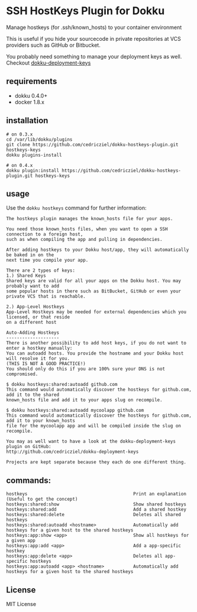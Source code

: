 # SSH HostKeys Plugin for Dokku

Manage hostkeys (for .ssh/known_hosts) to your container environment

This is useful if you hide your sourcecode in private repositories at VCS providers such as GitHub or Bitbucket.

You probably need something to manage your deployment keys as well. Checkout [dokku-deployment-keys](http://github.com/cedricziel/dokku-deployment-keys)

## requirements

- dokku 0.4.0+
- docker 1.8.x

## installation

```shell
# on 0.3.x
cd /var/lib/dokku/plugins
git clone https://github.com/cedricziel/dokku-hostkeys-plugin.git hostkeys-keys
dokku plugins-install

# on 0.4.x
dokku plugin:install https://github.com/cedricziel/dokku-hostkeys-plugin.git hostkeys-keys
```

## usage

Use the ``dokku hostkeys`` command for further information:

```
The hostkeys plugin manages the known_hosts file for your apps.

You need those known_hosts files, when you want to open a SSH connection to a foreign host,
such as when compiling the app and pulling in dependencies.

After adding hostkeys to your Dokku host/app, they will automatically be baked in on the
next time you compile your app.

There are 2 types of keys:
1.) Shared Keys
Shared keys are valid for all your apps on the Dokku host. You may probably want to add
some popular hosts in there such as BitBucket, GitHub or even your private VCS that is reachable.

2.) App-Level Hostkeys
App-Level Hostkeys may be needed for external dependencies which you licensed, or that reside
on a different host

Auto-Adding Hostkeys
--------------------
There is another possibility to add host keys, if you do not want to enter a hostkey manually:
You can autoadd hosts. You provide the hostname and your Dokku host will resolve it for you.
(THIS IS NOT A GOOD PRACTICE!)
You should only do this if you are 100% sure your DNS is not compromised.

$ dokku hostkeys:shared:autoadd github.com
This command would automatically discover the hostkeys for github.com, add it to the shared
known_hosts file and add it to your apps slug on recompile.

$ dokku hostkeys:shared:autoadd mycoolapp github.com
This command would automatically discover the hostkeys for github.com, add it to your known_hosts
file for the mycoolapp app and will be compiled inside the slug on recompile.

You may as well want to have a look at the dokku-deployment-keys plugin on GitHub:
http://github.com/cedricziel/dokku-deployment-keys

Projects are kept separate because they each do one different thing.
```

## commands:

```
hostkeys                                        Print an explanation (Useful to get the concept)
hostkeys:shared:show                            Show shared hostkeys
hostkeys:shared:add                             Add a shared hostkey
hostkeys:shared:delete                          Deletes all shared hostkeys
hostkeys:shared:autoadd <hostname>              Automatically add hostkeys for a given host to the shared hostkeys
hostkeys:app:show <app>                         Show all hostkeys for a given app
hostkeys:app:add <app>                          Add a app-specific hostkey
hostkeys:app:delete <app>                       Deletes all app-specific hostkeys
hostkeys:app:autoadd <app> <hostname>           Automatically add hostkeys for a given host to the shared hostkeys
```

License
-------
MIT License
